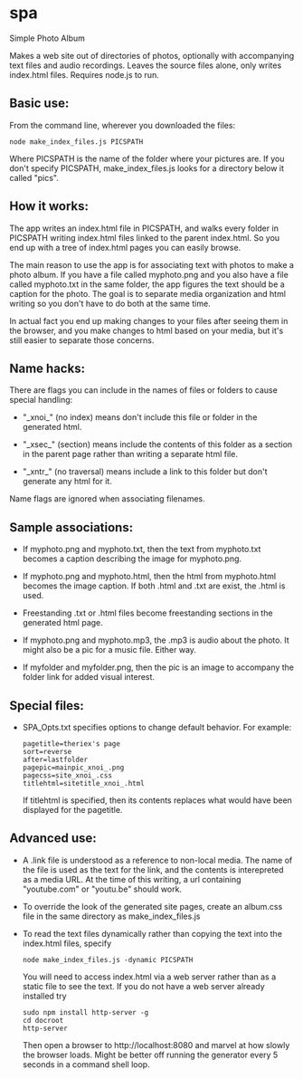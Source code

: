 # spa
Simple Photo Album

Makes a web site out of directories of photos, optionally with accompanying
text files and audio recordings.  Leaves the source files alone, only writes
index.html files.  Requires node.js to run.


Basic use:
---------

From the command line, wherever you downloaded the files:
```
node make_index_files.js PICSPATH
```
Where PICSPATH is the name of the folder where your pictures are.  If you
don't specify PICSPATH, make_index_files.js looks for a directory below it
called "pics".


How it works:
------------

The app writes an index.html file in PICSPATH, and walks every folder in
PICSPATH writing index.html files linked to the parent index.html.  So you
end up with a tree of index.html pages you can easily browse.

The main reason to use the app is for associating text with photos to make a
photo album.  If you have a file called myphoto.png and you also have a file
called myphoto.txt in the same folder, the app figures the text should be a
caption for the photo.  The goal is to separate media organization and html
writing so you don't have to do both at the same time.

In actual fact you end up making changes to your files after seeing them in
the browser, and you make changes to html based on your media, but it's
still easier to separate those concerns.


Name hacks:
----------

There are flags you can include in the names of files or folders to cause
special handling:

  - "&#95;xnoi&#95;" (no index) means don't include this file or folder
    in the generated html.

  - "&#95;xsec&#95;" (section) means include the contents of this folder as
    a section in the parent page rather than writing a separate html file.

  - "&#95;xntr&#95;" (no traversal) means include a link to this folder but
    don't generate any html for it.

Name flags are ignored when associating filenames.


Sample associations:
-------------------

  - If myphoto.png and myphoto.txt, then the text from myphoto.txt becomes
    a caption describing the image for myphoto.png.

  - If myphoto.png and myphoto.html, then the html from myphoto.html becomes
    the image caption.  If both .html and .txt are exist, the .html is used.

  - Freestanding .txt or .html files become freestanding sections in the
    generated html page.

  - If myphoto.png and myphoto.mp3, the .mp3 is audio about the photo.  It
    might also be a pic for a music file.  Either way.

  - If myfolder and myfolder.png, then the pic is an image to accompany the
    folder link for added visual interest. 


Special files:
-------------

  - SPA_Opts.txt specifies options to change default behavior.  For example:
    ```
    pagetitle=theriex's page
    sort=reverse
    after=lastfolder
    pagepic=mainpic_xnoi_.png
    pagecss=site_xnoi_.css
    titlehtml=sitetitle_xnoi_.html
    ```
    If titlehtml is specified, then its contents replaces what would have
    been displayed for the pagetitle.


Advanced use:
------------

  - A .link file is understood as a reference to non-local media.  The name
    of the file is used as the text for the link, and the contents is
    interepreted as a media URL.  At the time of this writing, a url
    containing "youtube.com" or "youtu.be" should work.

  - To override the look of the generated site pages, create an album.css
    file in the same directory as make_index_files.js

  - To read the text files dynamically rather than copying the text into the
    index.html files, specify
    ```
    node make_index_files.js -dynamic PICSPATH
    ```
    You will need to access index.html via a web server rather than as a
    static file to see the text.  If you do not have a web server already
    installed try 
    ```
    sudo npm install http-server -g
    cd docroot
    http-server
    ```
    Then open a browser to http://localhost:8080 and marvel at how slowly
    the browser loads.  Might be better off running the generator every 5
    seconds in a command shell loop.
    

